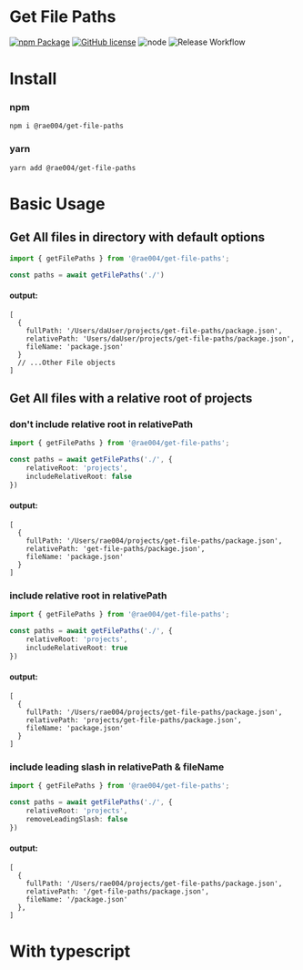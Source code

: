 # Get File Paths
[![npm Package](https://img.shields.io/npm/v/@rae004/get-file-paths.svg)](https://www.npmjs.org/package/@rae004/get-file-paths) 
[![GitHub license](https://img.shields.io/badge/license-MIT-blue.svg)](https://github.com/rae004/get-file-paths/blob/main/LICENSE) 
![node](https://img.shields.io/node/v/@rae004/get-file-paths)
![Release Workflow](https://github.com/rae004/get-file-paths/actions/workflows/release-package.yml/badge.svg)

[//]: # (![Node.js CI]&#40;https://github.com/fpsqdb/zip-lib/workflows/Node.js%20CI/badge.svg&#41;)

# Install

### npm
 `npm i @rae004/get-file-paths`

### yarn
`yarn add @rae004/get-file-paths`

# Basic Usage

## Get All files in directory with default options
```typescript
import { getFilePaths } from '@rae004/get-file-paths';

const paths = await getFilePaths('./')
```

#### output:
```
[
  {
    fullPath: '/Users/daUser/projects/get-file-paths/package.json',
    relativePath: 'Users/daUser/projects/get-file-paths/package.json',
    fileName: 'package.json'
  }
  // ...Other File objects
]
```

## Get All files with a relative root of projects
### don't include relative root in relativePath
```typescript
import { getFilePaths } from '@rae004/get-file-paths';

const paths = await getFilePaths('./', {
    relativeRoot: 'projects', 
    includeRelativeRoot: false 
})
```

#### output:
```
[
  {
    fullPath: '/Users/rae004/projects/get-file-paths/package.json',
    relativePath: 'get-file-paths/package.json',
    fileName: 'package.json'
  }
]
```

### include relative root in relativePath
```typescript
import { getFilePaths } from '@rae004/get-file-paths';

const paths = await getFilePaths('./', {
    relativeRoot: 'projects', 
    includeRelativeRoot: true 
})
```

#### output:
```
[
  {
    fullPath: '/Users/rae004/projects/get-file-paths/package.json',
    relativePath: 'projects/get-file-paths/package.json',
    fileName: 'package.json'
  }
]
```

### include leading slash in relativePath & fileName
```typescript
import { getFilePaths } from '@rae004/get-file-paths';

const paths = await getFilePaths('./', {
    relativeRoot: 'projects', 
    removeLeadingSlash: false
})
```

#### output:
```
[
  {
    fullPath: '/Users/rae004/projects/get-file-paths/package.json',
    relativePath: '/get-file-paths/package.json',
    fileName: '/package.json'
  },
]
```

# With typescript
```typescript

```